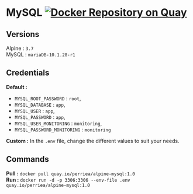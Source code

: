 # MySQL [![Docker Repository on Quay](https://quay.io/repository/perriea/alpine-mysql/status "Docker Repository on Quay")](https://quay.io/repository/perriea/alpine-mysql)

## Versions

Alpine : `3.7`   
MySQL : `mariaDB-10.1.28-r1`

## Credentials

**Default :**  
* `MYSQL_ROOT_PASSWORD` : `root`,
* `MYSQL_DATABASE` : `app`,
* `MYSQL_USER` : `app`,
* `MYSQL_PASSWORD` : `app`,
* `MYSQL_USER_MONITORING` : `monitoring`,
* `MYSQL_PASSWORD_MONITORING` : `monitoring`

**Custom :** In the `.env` file, change the different values to suit your needs.

## Commands

**Pull :** `docker pull quay.io/perriea/alpine-mysql:1.0`   
**Run :** `docker run -d -p 3306:3306 --env-file .env quay.io/perriea/alpine-mysql:1.0`
